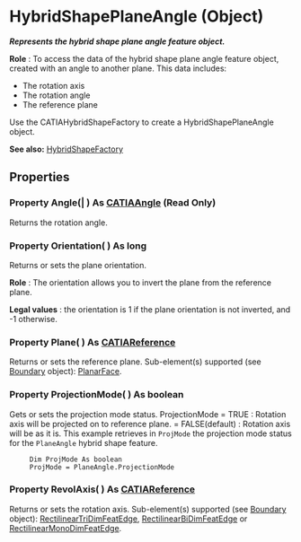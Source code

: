 # HybridShapePlaneAngle (Object)

**_Represents the hybrid shape plane angle feature object._**

**Role** : To access the data of the hybrid shape plane angle feature object, created with an angle to another plane. This data includes:

  * The rotation axis
  * The rotation angle
  * The reference plane

Use the CATIAHybridShapeFactory to create a HybridShapePlaneAngle object.

**See also:**      [HybridShapeFactory](../GSMInterfaces/interface_HybridShapeFactory_68680.md)

## Properties

### Property **Angle**(| ) As [CATIAAngle](../KnowledgeInterfaces/interface_Angle_5497.md) (Read Only)

   Returns the rotation angle.  
### Property **Orientation**( ) As long

   Returns or sets the plane orientation.

**Role** : The orientation allows you to invert the plane from the reference plane.

**Legal values** : the orientation is 1 if the plane orientation is not inverted, and -1 otherwise.  
### Property **Plane**( ) As [CATIAReference](../InfInterfaces/interface_Reference_17481.md)

   Returns or sets the reference plane.
Sub-element(s) supported (see [Boundary](../MecModInterfaces/interface_Boundary_14542.md) object): [PlanarFace](../MecModInterfaces/interface_PlanarFace_20456.md).  
### Property **ProjectionMode**( ) As boolean

   Gets or sets the projection mode status. ProjectionMode = TRUE : Rotation axis will be projected on to reference plane. = FALSE(default) : Rotation axis will be as it is. This example retrieves in `ProjMode` the projection mode status for the `PlaneAngle` hybrid shape feature.

```VBScript
     Dim ProjMode As boolean
     ProjMode = PlaneAngle.ProjectionMode

```

### Property **RevolAxis**( ) As [CATIAReference](../InfInterfaces/interface_Reference_17481.md)

   Returns or sets the rotation axis.
Sub-element(s) supported (see [Boundary](../MecModInterfaces/interface_Boundary_14542.md) object): [RectilinearTriDimFeatEdge](../MecModInterfaces/interface_RectilinearTriDimFeatEdge_125698.md), [RectilinearBiDimFeatEdge](../MecModInterfaces/interface_RectilinearBiDimFeatEdge_114366.md) or [RectilinearMonoDimFeatEdge](../MecModInterfaces/interface_RectilinearMonoDimFeatEdge_136236.md).